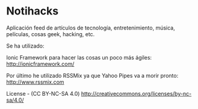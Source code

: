 # Notihacks

Aplicación feed de artículos de tecnología, entretenimiento, música, películas, cosas geek, hacking, etc.

Se ha utilizado:

Ionic Framework para hacer las cosas un poco más ágiles:
http://ionicframework.com/

Por último he utilizado RSSMix ya que Yahoo Pipes va a morir pronto:
http://www.rssmix.com


License - (CC BY-NC-SA 4.0) 
http://creativecommons.org/licenses/by-nc-sa/4.0/